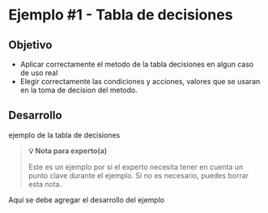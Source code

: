 # Ejemplo #1 - Tabla de decisiones

## Objetivo

* Aplicar correctamente el metodo de la tabla decisiones en algun caso de uso real
* Elegir correctamente las condiciones y acciones, valores que se usaran en la toma de decision del metodo.

## Desarrollo

ejemplo de la tabla de decisiones


>**💡 Nota para experto(a)**
>
> Este es un ejemplo por si el experto necesita tener en cuenta un punto clave durante el ejemplo.
>Si no es necesario, puedes borrar esta nota.

Aquí se debe agregar el desarrollo del ejemplo
